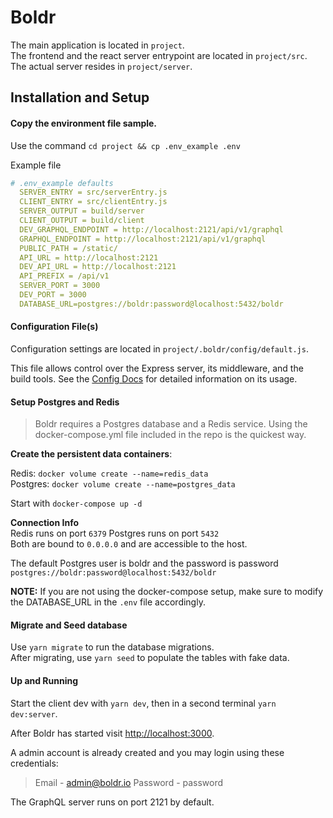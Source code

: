 # Boldr

The main application is located in `project`.   
The frontend and the react server entrypoint are located in `project/src`.    
The actual server resides in `project/server`.
    


## Installation and Setup
 
#### Copy the environment file sample. 
Use the command  `cd project && cp .env_example .env`
      
Example file
```yaml
# .env_example defaults
  SERVER_ENTRY = src/serverEntry.js
  CLIENT_ENTRY = src/clientEntry.js
  SERVER_OUTPUT = build/server
  CLIENT_OUTPUT = build/client
  DEV_GRAPHQL_ENDPOINT = http://localhost:2121/api/v1/graphql
  GRAPHQL_ENDPOINT = http://localhost:2121/api/v1/graphql
  PUBLIC_PATH = /static/
  API_URL = http://localhost:2121
  DEV_API_URL = http://localhost:2121
  API_PREFIX = /api/v1
  SERVER_PORT = 3000
  DEV_PORT = 3000
  DATABASE_URL=postgres://boldr:password@localhost:5432/boldr
```  
       
#### Configuration File(s)
Configuration settings are located in `project/.boldr/config/default.js`.     

This file allows control over the Express server, its middleware, and the build tools. 
See the [Config Docs](/docs/pkgs/config.md) for detailed information on its usage.    

#### Setup Postgres and Redis    

> Boldr requires a Postgres database and a Redis service. Using the docker-compose.yml file included in the repo is the quickest way.

**Create the persistent data containers**:    
        
Redis: `docker volume create --name=redis_data`      
Postgres: `docker volume create --name=postgres_data`       
      
Start with `docker-compose up -d`    
        
**Connection Info**     
Redis runs on port `6379`
Postgres runs on port `5432`    
Both are bound to `0.0.0.0` and are accessible to the host.

The default Postgres user is boldr and the password is password `postgres://boldr:password@localhost:5432/boldr`


**NOTE:** If you are not using the docker-compose setup, make sure to modify the DATABASE_URL in the `.env` file accordingly. 

#### Migrate and Seed database
Use `yarn migrate` to run the database migrations.     
After migrating, use `yarn seed` to populate the tables with fake data.

#### Up and Running
Start the client dev with `yarn dev`, then in a second terminal `yarn dev:server`.


After Boldr has started visit <http://localhost:3000>. 

A admin account is already created and you may login using these credentials:

> Email - admin@boldr.io
> Password - password


The GraphQL server runs on port 2121 by default.
